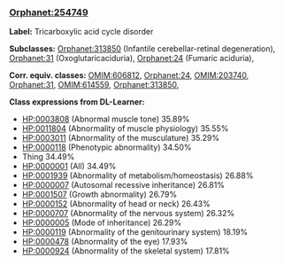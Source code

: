 
### [Orphanet:254749](http://www.orpha.net/ORDO/Orphanet_254749)
**Label:** Tricarboxylic acid cycle disorder

**Subclasses:** [Orphanet:313850](http://www.orpha.net/ORDO/Orphanet_313850) (Infantile cerebellar-retinal degeneration), [Orphanet:31](http://www.orpha.net/ORDO/Orphanet_31) (Oxoglutaricaciduria), [Orphanet:24](http://www.orpha.net/ORDO/Orphanet_24) (Fumaric aciduria), 

**Corr. equiv. classes:** [OMIM:606812](http://purl.obolibrary.org/obo/OMIM_606812), [Orphanet:24](http://www.orpha.net/ORDO/Orphanet_24), [OMIM:203740](http://purl.obolibrary.org/obo/OMIM_203740), [Orphanet:31](http://www.orpha.net/ORDO/Orphanet_31), [OMIM:614559](http://purl.obolibrary.org/obo/OMIM_614559), [Orphanet:313850](http://www.orpha.net/ORDO/Orphanet_313850), 

**Class expressions from DL-Learner:**

- [HP:0003808](http://purl.obolibrary.org/obo/HP_0003808) (Abnormal muscle tone) 35.89%
- [HP:0011804](http://purl.obolibrary.org/obo/HP_0011804) (Abnormality of muscle physiology) 35.55%
- [HP:0003011](http://purl.obolibrary.org/obo/HP_0003011) (Abnormality of the musculature) 35.29%
- [HP:0000118](http://purl.obolibrary.org/obo/HP_0000118) (Phenotypic abnormality) 34.50%
- Thing 34.49%
- [HP:0000001](http://purl.obolibrary.org/obo/HP_0000001) (All) 34.49%
- [HP:0001939](http://purl.obolibrary.org/obo/HP_0001939) (Abnormality of metabolism/homeostasis) 26.88%
- [HP:0000007](http://purl.obolibrary.org/obo/HP_0000007) (Autosomal recessive inheritance) 26.81%
- [HP:0001507](http://purl.obolibrary.org/obo/HP_0001507) (Growth abnormality) 26.79%
- [HP:0000152](http://purl.obolibrary.org/obo/HP_0000152) (Abnormality of head or neck) 26.43%
- [HP:0000707](http://purl.obolibrary.org/obo/HP_0000707) (Abnormality of the nervous system) 26.32%
- [HP:0000005](http://purl.obolibrary.org/obo/HP_0000005) (Mode of inheritance) 26.29%
- [HP:0000119](http://purl.obolibrary.org/obo/HP_0000119) (Abnormality of the genitourinary system) 18.19%
- [HP:0000478](http://purl.obolibrary.org/obo/HP_0000478) (Abnormality of the eye) 17.93%
- [HP:0000924](http://purl.obolibrary.org/obo/HP_0000924) (Abnormality of the skeletal system) 17.81%


